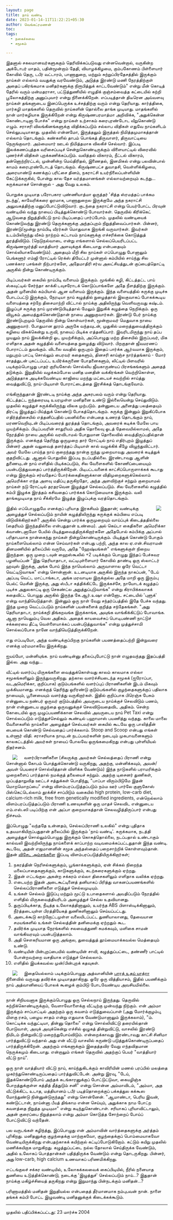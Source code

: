 ```yaml
---
layout: page
title: நாய் வண்டி
date: 2023-01-14-11T11:22:21+05:30
author: வெங்கட்ரமணன்
toc:
tags:
  - நகைச்சுவை
  - சமூகம்

---
```


இதனால் சகலமானவர்களுககும் தெரிவிக்கப்படுவது என்னவென்றால், வருகின்ற அக்டோபர் மாதம், பதின்மூன்றாம் தேதி, வியாழக்கிழமை, கும்பகோணம் பிள்ளையார் கோவில் தெரு, டபீர் வட்டாரம், பாணாதுறை, மற்றும் சுற்றுப்பிரதேசத்தில் இருக்கும் நாய்கள் எல்லாம் வயதுக்கு வரவேண்டும், அடுத்த இரண்டு மணி நேரத்திற்குள் அதைப் பகிரங்கமாக மனிதர்களுக்கு நிரூபித்துக் காட்டவேண்டும்" என்று மீன் கொடித் தேரில் வரும் மன்மதராசா,  பட்டுத்துணியில் எழுதிக் குஞ்சம்வைத்த கட்டையில் சுற்றி பூலோகத்திற்கு அனுப்புவார் என்று நினைக்கிறேன். எப்படித்தான் திடீரென அவ்வளவு நாய்கள் தங்களுடைய இனப்பெருக்க உச்சத்திற்கு வரும் என்று தெரியாது. கார்த்திகை, மார்கழி மாதங்களில் தெருவில் நாய்களின் தொல்லை தாங்க முடியாது. மாதங்களில் நான் மார்கழியாக இருக்கிறேன் என்று கிருஷ்ணபரமாத்மா அறிவிக்க, "அதுக்கென்ன கொண்டாடினா போச்சு" என்று நாய்கள் உற்சாகம் கரைபுரண்டோட வீறுகொண்டு எழும். சராசரி விலங்கினங்களுக்கு விதிக்கப்படும் சல்லாப விதிகள் எதுவே நாய்களிடம் செல்லுபடியாகாது.  முதலில் என்னமோ, இருத்தலும் இருத்தல் நிமித்தமுமாகத்தான் எல்லாம் தொடங்கும். கண்களில் தாபம் பொங்கத் திருவாளர், திருவாட்டியை நெருங்குவார். அம்மையார் ஊடல் நிமித்தமாக விலகிச் செல்வார்.  இப்படி இலக்கணப்புத்தக வரிசைப்படிச் சென்றுகொண்டிருக்கும் விளையாட்டில்  விரைவில் புணர்ச்சி விதிகள் புறக்கணிக்கப்படும். வலித்தல் விகாரம், நீட்டல் விகாரம், தன்னொற்றிரட்டல், முன்னின்ற மெய்திரிதல், இணைதல், இனமிகல் என்று பலவின்பால் காமம் கரைபுரண்டோடத் தொடங்கும். கிருஷ்ணபட்ச துவாதசி, வெள்ளிக்கிழமை, அரையாண்டு கணக்குப் பரிட்சை தினம், நகராட்சி உயர்நிலைப்பள்ளியின் கேட்டுக்கருகில், போன்று கால தேச வர்த்தமானங்கள் எல்லாவற்றையும் கடந்து... சுருக்கமாகச் சொன்னால் - அது வேறு உலகம்.  

பொறுக்க முடியாத பரோபகார புண்ணியாத்மா ஒருத்தர் 'சித்த ஸ்ரமத்தப் பாக்கம நடந்து', காவேரிக்கரை ஓரமாக, பாணாதுறைல இருக்குமே அந்த நகராட்சி அலுவகத்திற்கு மனுப்போட்டுவிடுவார்.  குடந்தை நகராட்சி என்று பெயர்போட்ட பிரவுன் வண்டியில் வந்து நாயைப் பிடித்துக்கொண்டு போவார்கள்.  தெருவில் கிரிக்கெட் ஆடுவதை நிறுத்திவிட்டு நாய் பிடிப்பதைப் பார்ப்போம். முதலில் வண்டியைக் கொண்டுவந்து இரண்டு தெருக்களுக்கு அந்தப்புறம் நிறுத்திவைப்பார்கள். பின்னர், இரண்டு/மூன்று நாய்பிடி வீரர்கள் மொதுவாக இறங்கி வருவார்கள். இவர்கள் உடம்பிலிருந்து வீசும் நாற்றம் கட்டாயம் நாய்களுக்கு எச்சரிக்கை கொடுத்துத் துரத்திவிடும். (நெடுநல்வாடை என்று எங்களால் செல்லப்பெயரிடப்பட்ட கிருஷ்ணமூர்த்தி வாத்தியார் அளவுக்குக் கிடையாது  என்பதையும் சொல்லியாகவேண்டும்).  அதையும் மீறி சில நாய்கள் எப்பொழுது போனாலும் பெங்களூர் எம்ஜி ரோட்டில் ரெக்ஸ் தியேட்டர் முன்னால் கம்பியில் சாய்ந்து சில பணக்கார பசங்கள் நிற்பார்களே, அதேமாதிரி சர்வ அலட்சியத்துடன் குப்பைத்தொட்டி அருகில் நின்று கொண்டிருக்கும்.  

பிடிப்பவர்கள் கையில் நாய்பிடி வளையம் இருக்கும். மூங்கில் கழி, கிட்டத்தட்ட பாய் ஸ்கவுட்டில் சேர்ந்தா காக்கி டவுசரோடக் கொடுப்பாங்களே அதே நீளத்திற்கு இருக்கும். அதன் முனையில் கம்பியால் ஆன வளையம் இருக்கும். இந்த வளையத்தில் சுருக்கு முடிச்சு போடப்பட்டு இருக்கும், நேரடியா நாய் கழுத்தில் நுழைத்தால் இலகுவாகப் போகக்கூடிய வளையத்தை சற்றே திசைமாற்றி விட்டால் நாய்க்கு அதிலிருந்து வெளிவருவது கஷ்டம். இழுப்புச் சுருக்கு நாய் முரண்டுபிடித்தால் மேலும் இறுகிக் கழுத்தை நெறிக்கும். ஒரு வியூகம் அமைத்துக்கொண்டுதான் நாயை அணுகுவார்கள். இரண்டு பேர் நாய்க்கு இரண்டுபுறமும் தெருவில் நின்று கொள்வார்கள், மூன்றாமவர் மெதுவாக நாயை அணுகுவார். போதுமான தூரம் அருகே வந்தவுடன், முதுகில் மறைத்துவைத்திருக்கும் கழியை விசுக்கென்று உருவி, நாயைப் பிடிக்க எத்தனிப்பார். இவரிடமிருந்து நாய் தப்ப முயலும் நாய் இலக்கின்றி ஓட முயற்சிக்கும், அப்பொழுது மற்ற திசையில் இருப்பவர், மிக எளிதாக அதன் கழுத்தில் வளையத்தை நுழைத்து விடுவார்.  பிறகுதான் ஜீவமரணப் போராட்டம் துவங்கும். விடலை வயதில் ஒருபுறம் இதைப் பார்க்க ஆர்வமாக இருக்கும், மறுபுறம் பாட்டி சொல்லும் பைரவர் கதைகளும், தினசரி காய்ஞ்ச நார்த்தங்காய் - மோர் சாதத்துடன் புகட்டப்பட்ட உயிர்க்கருணை போதனைகளும், லிட்டில் பிளவரில் படிக்கும்பொழுது பாதர் குரியகோஸ் சொல்லிய ஜீவகாருண்யப் பிரசங்கங்களும் அதைத் தடுக்கும். இறுதியில் வழக்கம்போல மனித மனதின் வக்கிரங்கள் வெற்றிகொள்ள, அடுத்ததாக அடிக்கவேண்டிய காஜியை மறந்து மட்டையச் சுவற்றில் சாய்த்து வைத்துவிட்டு, நாய்-பிடியாள் போராட்டைத்தை இரசிக்கத் தொடங்குவோம். 

எங்கிருந்துதான் இரண்டடி நாய்க்கு அந்த அசுரபலம் வரும் என்று தெரியாது. கிட்டத்தட்ட ஐந்தரையடி உயரமுள்ள மனிதனை உண்டு இல்லையென்று செய்துவிடும். முதலில் கழுத்துச் சுருக்கிலிருந்து விலக முற்படும். தன்னுடைய அனைத்து பலத்தையும் திரட்டி இழுத்துப் பிய்த்துக் கொண்டு போகத்தொடங்கும். சுருக்கு இன்னும் இறுகிப்போக எதிர்த்திசையில் எத்தனிப்பதில் பலனில்லை என்பதை உணரத் தொடங்கும் நாய், மரணவெறியுடன் பிடிப்பவரைத் துரத்தத் தொடங்கும், அவரைக் கடிக்க மேலே பாய முயற்சிக்கும். பிடிப்பவரின் சாதுரியம் அதிக தொலைவு ஓடத் தேவையில்லாமல், அதே நேரத்தில் நாயை அருகில் வரவிடாமல் போதுமான தொலைவில் வைத்திருப்பதில்தான் இருக்கும். எனக்குத் தெரிந்து ஒருமுறை தார் ரோட்டில் நாய் எதிர்புறம் இழுத்துப் பின்னர் அதன் வலுவைத் தளர்த்தப் பிடியாள் கால் வழுக்கிக் கீழே விழுந்துவிட்டார். அவர் மேலே பாய்ந்த நாய் குறைந்தது நான்கு ஐந்து முறையாவது அவரைக் கடித்துக் குதறிவிட்டது. ஆனால் பொதுவில் இப்படி நடப்பதில்லை. இரண்டாவது ஆளின் துணையுடன் நாய் எளிதில் பிடிக்கப்படும், சில வேளைகளில் கோணிப்பையையும் பயன்படுத்துவதைப் பார்த்திருக்கிறேன். பிடிபட்டவனைக் காட்சிப்பொருளாக்கக் கூடாது என்று இருக்கும் சர்வதேசப் போர்க்கைதிகளுக்கான விதிமுறைகளுக்கெல்லாம் அமெரிக்கா எந்த அளவு மதிப்பு தருகிறதோ, அந்த அளவிற்குச் சற்றும் குறையாமல் நாய்கள் நடு ரோட்டில் தரதரவென இழுத்துச் செல்லப்படும். சில வேளைகளில் கழுத்தில் கம்பி இழுக்க இரத்தம் கசிவதைப் பார்க்கக் கொடுமையாக இருக்கும். வலி தாங்கமுடியாத நாய் சீக்கிரமே இழுத்த இழுப்புக்கு வரத்தொடங்கும். 

<img clear="none" align="right" hspace="20" src="/images/guantanamo_prisoners.png" > இதில் எப்பொழுதுமே எனக்குப் புரியாத இரகசியம் இதுதான்; வண்டிக்கு அழைத்துச் செல்லப்படும் நாயின் கழுத்திலிருந்து சுருக்குக் கம்பியை எப்படி விடுவிக்கிறார்கள்? அருகில் சென்று பார்க்க ஒருமுறையும் வாய்ப்புக் கிடைத்ததில்லை (தைரியம் இருந்ததில்லை என்பதுதான் உண்மை).  அல் கெய்டா கைதிகளை அமெரிக்கா க்வாண்டனாமோ பேயில் பிடித்துவைத்திருக்கிறார்களே அதேபோல் கம்பிக்கு அப்பால் பரிதாபமாக நான்கைந்து நாய்கள் நின்றுகொண்டிருக்கும். பிடித்துக் கொண்டு போகும் நாய்களையெல்லாம் என்ன செய்வார்கள் என்பது பற்றி, அந்த கால ஏ.என்.சிவராமன் தினமணியில் தலைப்பில் வருமே, அதே "ஹேஷ்யங்கள்" எங்களுக்குள் நிறைய இருந்தன. ஒரு முறை டவுன் ஹைஸ்கூலில் +2 படிக்க்கும் பொழுது இந்தப் பேச்சுவர பழனியப்பன் "இது தெரியாதாடா, வட்டிபுள்ளையார் கோவில் தாண்டி ஒரு ஸ்லாட்டர் ஹவுஸ் இருக்கு, அங்க போய் இந்த நாயெல்லாம் அருவாளால ஒரே வெட்டா வெட்டிடுவாஙக" என்று சொன்னான். உடனடியாக அருகில் இருந்த நாகப்பன், "டேய் அப்படி வெட்ட மாட்டாங்கடா, அங்க மரவாடில இருக்குல்ல அதே மாறி ஒரு இரும்பு பெல்ட் மெசின் இருக்கு, அது ஸ்பீடா சுத்திக்கிட்டே இருக்கச்சே, நாயோடக் கழுத்தப் புடிச்சு அதுலகாட்டி ஒரு செகண்ட்ல அறுத்துப்புடுவாங்க" என்று கிராபிக்கலாகக் கதைவிட்ட பொழுது அருகில் இருந்த கே.ஆர்.உஷா என்னோட சட்டையில் 'புளுக்' என்று வாந்தியெடுத்தாள். இன்னும் ஒரு நாள் வேறு சந்தர்ப்பத்தில் இதே பேச்சு வந்தது. இந்த முறை வெட்டப்படும் நாய்களின் பயன்களைக் குறித்த சந்தேகங்கள். "அது தெரியாதாடா, நாய்க்கறி திங்கறவங்க இருக்காங்க, அவுங்க வாங்கிக்கிட்டுப் போவாங்க. ஆனா நாயெலும்பு வெல அதிகம். அதைக் காயவைச்சுப் பொடிபண்ணி நாட்டுச் சக்கரையை தீட்டி வெள்ளையாக்கப் பயன்படுத்துவாங்க" என்று முத்துச்சாமி சொல்லப்போக நானே வாந்தியெடுத்திருக்கிறேன். 

எது எப்படியோ, அந்த வண்டிக்குப்பிறகு நாய்களின் பயணத்தைப்பற்றி இன்றுவரை எனக்கு மர்மமாகவே இருக்கிறது.

ஐயய்யோ, மன்னியுங்க. நாய் வண்டின்னு தலைப்புபோட்டு நான் எழுதவந்தது இதப்பத்தி இல்ல. அது வந்து...

 வீட்டில் வளர்ப்பு மிருகங்களை வைத்துக்கொள்வது காலம் காலமாக எல்லா சமூகங்களிலும் இருந்துவருகிறது. தற்கால வளர்ச்சியடைந்த சமூகக் (ஐரோப்பா, வடஅமெரிக்கா, குறிப்பாக) குடும்பங்களில் வளர்ப்புப் பிராணிகளின் இடம் மிகவும் முக்கியமானது. எனக்குத் தெரிந்து ஒரிரண்டு குடும்பங்களில் குழந்தைகளுக்குப் பதிலாக நாயையும், பூனையையும் வளர்த்து வருகிறார்கள். இதில் குறிப்பாக பிரெஞ்சு பேசும் என்னுடைய நண்பர் ஒருவர் குடும்பத்தில் அவருடைய நாய்க்குச் செலவிடும் பணம், நான் என்னுடைய குழந்தை ஒருவனுக்குச் செலவிடுவதைவிட அதிகம். சென்ற கோடையில் ஒரு முழுப்பயணிக்கான செலவில் அவருடைய நாய் Pet Taxi என்று சொல்லப்படும் எடுத்துச்செல்லும் கூண்டில் பஹாமாஸ் பயணித்து வந்தது. காலை மாலை வேளைகளில் நாய்களை அழைத்துச் செல்பவர்கள் கையில் கூடவே ஒரு பாலித்தீன் பையைக் கொண்டு செல்வதைப் பார்க்கலாம். Stoop and Scoop என்பது எங்கள் உள்ளூர் விதி. சராசரியாக நாயுடன் நடப்பவர்களின் நடையும் முகபாவனைகளும் காலகட்டத்தில் அவர்கள் நாயைப் போலவே ஒருங்கமைகிறது  என்பது  புள்ளியியல் நிதர்சனம்.  
 
<img clear="none" align="left" hspace="20" src="/images/pet_stroller.jpg" >வளர்பிராணிகளை (சிலருக்கு அவர்கள் செல்லத்தைப் பிராணி என்று சொன்னால் கோபம் பொத்துக்கொண்டு வருகிறது, அதற்கு, மன்னிக்கவும், அவன்/அவள் பெயரைச் சொல்லித்தான் விளிக்க வேண்டும்) இந்த நாடுகளில் பராமரிக்கும் முறைகளைப் பார்த்தால் நமக்குத் தலையைச் சுற்றும். அதற்கு டிசைனர் துணிகள், முப்பத்தாறுவித ஊட்டச் சத்துக்கள் பொதிந்து, "பாப்பா விரும்பிடுமே இதன் மொறமொறப்பை" என்று விளம்பரப்படுத்தப்படும் நம்ம ஊர் பார்லே குளுகோஸ் பிஸ்கெட்டெல்லாம் தூக்கிச் சாப்பிடும் வகையில் high protein, low-carb diet, calcium-rich milk, free from genetically modified ingredients, என்றெல்லாம் விளம்பரப்படுத்தப்படும் பிராணி உணவுகளின் ஒரு மாதச் செலவிட என்னுடைய எம்.எஸ்.ஸி படிப்பிற்கு என் அப்பா குறைவாகத்தான் செலவழித்திருப்பார் என்பது நிச்சயம். 

இப்பொழுது "வந்ததே உன்னதம், செல்லப்பிராணி உலகில்" என்று புதிதாக உதயமாகியிருப்பதுதான் தலைப்பில் இருக்கும் 'நாய் வண்டி'. சுருக்கமாக, நடத்தி அழைத்துச் சொல்லும்பொழுது இருக்கும் கொசுத்தொல்லை, நடப்பதால் உண்டாகும் கால்வலி இவற்றிலிருந்து நாய்களைக் காப்பாற்ற வடிவமைக்கப்பட்டதுதான் இந்த வண்டி. கூடவே, அதன் எஜமானனின் சமூக அந்தஸ்தைப் பறைசாற்றிக் கொள்ளவும்தான். இதன் <a href=http://www.midnightpass.com/petstrollersuv.html>விசேட அம்சங்களை</a> இப்படி விளம்பரப்படுத்தியிருக்கிறார்கள்;

1. நகரத்தின் நெரிசல்களுக்கும், பூங்காக்களுக்கும், ஏன் சிக்கல் நிறைந்த மலைப்பாதைகளுக்கும், காடுகளுக்கும், கடற்கரைகளுக்கும் ஏற்றது. 
2. இதன் எட்டங்குல அகன்ற சக்கரம் எல்லா திசைகளிலும் எளிதாக வலிக்க ஏற்றது. 
3. எடையற்ற இதன் அடைகூட்டினைத் தனியாகப் பிரித்து வாகனப்பயணங்களில் செல்லப்பிராணிகளை எடுத்துச் செல்லமுடியும். 
4. உங்கள் செல்லம் இடுப்பு மற்றும் மூட்டு உபாதைகளால் அவதிப்படும் நேரத்தில் எளிதில் மிருகவைத்தியரிடம் அழைத்துச் செல்ல உதவியானது. 
5. துருப்பிடிக்காத, நீடித்த உலோகத்தினாலும், உயர்ந்த ABS பிளாஸ்டிக்கினாலும், நீர்த்தடையுள்ள பிரத்தியேகத் துணிகளினாலும் செய்யப்பட்டது. 
6. அடைக்கூடு காற்றோட்டமுள்ள வலையிடப்பட்ட துணியாலானது, தேவையான சமயங்களில் உங்கள் செல்லத்தின் தனிமைக்கு ஏற்றதும் கூட. 
7. தவிர்க்க முடியாத நேரங்களில் சலவைத்துணி சுமக்கவும், மளிகை சாமன் வாங்கிவரவும் பயன்படுத்தலாம். 
8. அதி சௌகரியமான ஒரு அங்குல, துவைத்துத் தூய்மையாக்கவல்ல மெத்தையும் உண்டு.
9. வண்டியின் பின்புறப்பையில் வண்டியின் சாவி, கழுத்துப்பட்டை, தண்ணீர் பாட்டில் போன்றவற்றை வசதியாக எடுத்துச் செல்லலாம். 
10. எளிதில் இயக்கவல்ல முன்/பின்புறக் கதவுகள். 

<img clear="none" align="left" hspace="20" src="/images/advani_yatra.png" >இதையெல்லாம் படிக்கும்பொழுது அத்வானியின் <a href=http://www.rediff.com/election/2004/mar/03advani.htm> பாரத் உதய் யாத்ரா </a> நினைவில் வருவது தவிர்க்க முடியாததாகிறது. ஒரே ஒரு வித்தியாசம், இதில் பயணிக்கும் நாய் அத்வானியைப் போலக் கூழைக் கும்பிடு போடவேண்டிய அவசியமில்லை. 

* * * 

நான் சிறியவனாக இருக்கும்பொழுது ஒரு செல்லநாய் இருந்தது. தெருவில் சுற்றிக்கொண்டிருக்கும், வேளாவோளைக்கு வீட்டிற்கு முன்வந்து நிற்கும். என் அம்மா இருக்கும் சாப்பாட்டில் அதற்கும் ஒரு கவளம் எடுத்துவைப்பாள் (அது மோர்க்குழம்பு, மிளகு ரசம், பழைய சாதம் என்று எதுவாக வேண்டுமானாலும் இருக்கலாம்), "ம். கொட்டிக்க வந்துட்டியா, தின்னு தொலை" என்று சொல்லிவிட்டு தரையில்தான் போடுவாள், அவுக் அவுக்கென்று எச்சில் ஒழுகத் தின்றுவிட்டு, வாசலில் இரண்டு நிமிடம் நின்றுவிட்டு மறைந்துபோய்விடும். என்றைக்காவது இரண்டாவது காட்சி சினிமா பார்த்துவிட்டு வந்தால் அது என் வீட்டு வாசலில் சுருண்டு படுத்துக்கொண்டிருப்பதைப் பார்த்திருக்கிறேன். அதற்கும் எங்களுக்கும் இதைத்தவிர வேறு எந்தவிதமான நெருக்கமும் கிடையாது. என்றாலும் எங்கள் தெருவில் அதற்குப் பெயர் "வாத்தியார் வீட்டு நாய்".  

ஒரு நாள் வாத்தியார் விட்டு நாய், காய்ந்துகிடக்கும் காவிரியின் மணல் பரப்பில் மலத்தை முகர்ந்துகொண்டிருப்பதைப் பார்த்துவிட்டேன். அன்று இரவு, "டேய், இதக்கொண்டுபோய் அந்தக் கடங்காரனுக்குப் போட்டுட்டுவா, கையழிஞ்சு போறத்துக்குள்ள கத்தித் தீத்துடும் சனி" என்று சொன்ன அம்மாவிடம், "அம்மா, அத வீட்டுக்கிட்ட உடாத, மத்தியானம் டபீர் படித்தொறைக்குப் பக்கத்துல கக்கூஸ மோந்துண்டு நின்னுன்டுருந்தது" என்று சொன்னேன். "ஆமாண்டா, பெரிய இவன், கண்டுட்டான், நாய்ன்னா பீயத் திங்காம என்ன செய்யும், அதுக்காக நாம போட்ற கவளத்தை நிறுத்த முடியுமா" என்று கடிந்துகொண்டாள்.  சரியாகப் புரியாவிட்டாலும், அதன் குரைப்பை நிறுத்தலாம் என்று அம்மா கொடுத்த சோற்றைப் போய்ப் போட்டுவிட்டு வந்தேன். 

பல வருடங்கள் கழிந்த்து, இப்பொழுது என் அம்மாவின் வார்த்தைகளுக்கு அர்த்தம் புரிகிறது. மனிதனுக்கு குழந்தைக்கு மாற்றாகவோ, குழந்தைக்குப் பொம்மையாகவோ வேண்டியிருக்கிறது என்பதற்காகக் கயிற்றால் கட்டிப்போடுகிறோம். கட்டும் கயிறு முதலில் மணிக்கயிறாக மாறுகிறது. கழுத்துப்பட்டை நல்ல தோலால் செய்திருக்க வேண்டும், அதில் உலோகப் பொத்தான்கள் பதித்திருக்க வேண்டும் என்று தொடருகிறது. பின்னர், அது low-carb, high calcium உணவாகப் பரிணமிக்கிறது.  

எட்டங்குலச் சக்கர வண்டியில், உலோகக்கலவைக் கைப்பிடியில், நீரில் நனையாத துணியை உடுத்திக்கொண்டு, நடைக்கு 'இழுத்துச்' செல்லப்படும் நாய்...? இதுதான் நாய்க்கு மகிழ்ச்சியைத் தருகிறது என்று இறுமாந்து பின்நடக்கும் மனிதன்...? 

பரிணாமத்தில் மனிதன் இறுதியல்ல என்பதைத் தீர்மானமாக நம்புபவன் நான். நாளை தங்கக் கம்பி போட்ட இழுவண்டி மனிதனுக்குக் கிடைக்கக்கூடும். 

**** 

முதலில் பதிப்பிக்கப்பட்டது: 23 மார்ச்சு 2004